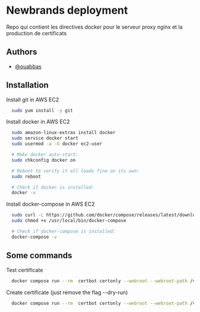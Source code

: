 
# Newbrands deployment

Repo qui contient les directives docker pour le serveur proxy nginx et la production de certificats
## Authors

- [@ouabbas](https://www.github.com/ouabbas)


## Installation

Install git in AWS EC2

```bash
  sudo yum install -y git
```
    
Install docker in AWS EC2

```bash
  sudo amazon-linux-extras install docker
  sudo service docker start
  sudo usermod -a -G docker ec2-user

  # Make docker auto-start:
  sudo chkconfig docker on

  # Reboot to verify it all loads fine on its own:
  sudo reboot

  # Check if docker is installed:
  docker -v
```
    
Install docker-compose in AWS EC2

```bash
  sudo curl -L https://github.com/docker/compose/releases/latest/download/docker-compose-$(uname -s)-$(uname -m) -o /usr/local/bin/docker-compose
  sudo chmod +x /usr/local/bin/docker-compose

  # Check if docker-compose is installed:
  docker-compose -v
```

## Some commands

Test certificate

```bash
  docker compose run --rm  certbot certonly --webroot --webroot-path /var/www/certbot/ --dry-run -d server.newbrands.fr
```

Create certificate (just remove the flag --dry-run)

```bash
  docker compose run --rm  certbot certonly --webroot --webroot-path /var/www/certbot/ -d server.newbrands.fr
```
